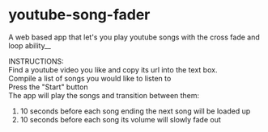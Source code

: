 # youtube-song-fader
A web based app that let's you play youtube songs with the cross fade and loop ability__



INSTRUCTIONS:<br />
Find a youtube video you like and copy its url into the text box.<br />
Compile a list of songs you would like to listen to<br />
Press the "Start" button<br />
The app will play the songs and transition between them:<br />
   1. 10 seconds before each song ending the next song will be loaded up<br />
   2. 10 seconds before each song its volume will slowly fade out<br />
